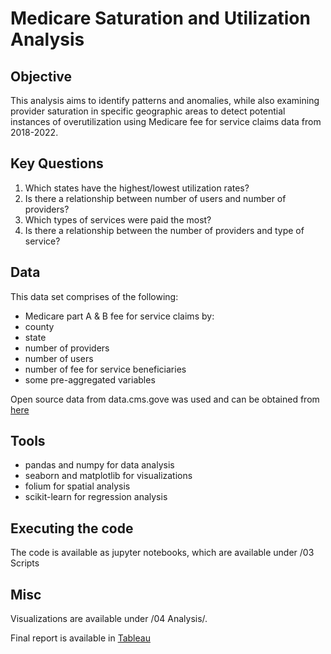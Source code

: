 # Medicare Saturation and Utilization Analysis

## Objective
This analysis aims to identify patterns and anomalies, while also examining provider saturation in specific geographic areas to detect potential instances of overutilization using Medicare fee for service claims data from 2018-2022.

## Key Questions
1. Which states have the highest/lowest utilization rates?
2. Is there a relationship between number of users and number of providers?
3. Which types of services were paid the most?
4. Is there a relationship between the number of providers and type of service?

## Data
This data set comprises of the following: 
  - Medicare part A & B fee for service claims by:
  - county
  - state
  - number of providers
  - number of users
  - number of fee for service beneficiaries
  - some pre-aggregated variables

Open source data from data.cms.gove was used and can be obtained from [here](https://data.cms.gov/summary-statistics-on-use-and-payments/program-integrity-market-saturation-by-type-of-service/market-saturation-utilization-core-based-statistical-areas)

## Tools
- pandas and numpy for data analysis
- seaborn and matplotlib for visualizations
- folium for spatial analysis
- scikit-learn for regression analysis

## Executing the code
The code is available as jupyter notebooks, which are available under /03 Scripts

## Misc
Visualizations are available under /04 Analysis/.

Final report is available in [Tableau](https://public.tableau.com/app/profile/mindy.dong/viz/MedicareUtilizationMarketSaturationAnalysisV1_16854256965220/MarketSaturationandUtilization#1) 
